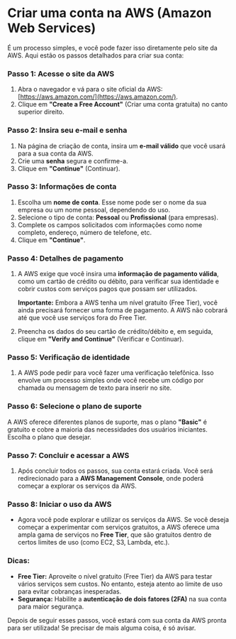 # Criar uma conta na AWS (Amazon Web Services) 

É um processo simples, e você pode fazer isso diretamente pelo site da AWS. Aqui estão os passos detalhados para criar sua conta:

### Passo 1: Acesse o site da AWS
1. Abra o navegador e vá para o site oficial da AWS: [https://aws.amazon.com/](https://aws.amazon.com/).
2. Clique em **"Create a Free Account"** (Criar uma conta gratuita) no canto superior direito.

### Passo 2: Insira seu e-mail e senha
1. Na página de criação de conta, insira um **e-mail válido** que você usará para a sua conta da AWS.
2. Crie uma **senha** segura e confirme-a.
3. Clique em **"Continue"** (Continuar).

### Passo 3: Informações de conta
1. Escolha um **nome de conta**. Esse nome pode ser o nome da sua empresa ou um nome pessoal, dependendo do uso.
2. Selecione o tipo de conta: **Pessoal** ou **Profissional** (para empresas).
3. Complete os campos solicitados com informações como nome completo, endereço, número de telefone, etc.
4. Clique em **"Continue"**.

### Passo 4: Detalhes de pagamento
1. A AWS exige que você insira uma **informação de pagamento válida**, como um cartão de crédito ou débito, para verificar sua identidade e cobrir custos com serviços pagos que possam ser utilizados. 
   
   **Importante:** Embora a AWS tenha um nível gratuito (Free Tier), você ainda precisará fornecer uma forma de pagamento. A AWS não cobrará até que você use serviços fora do Free Tier.

2. Preencha os dados do seu cartão de crédito/débito e, em seguida, clique em **"Verify and Continue"** (Verificar e Continuar).

### Passo 5: Verificação de identidade
1. A AWS pode pedir para você fazer uma verificação telefônica. Isso envolve um processo simples onde você recebe um código por chamada ou mensagem de texto para inserir no site.

### Passo 6: Selecione o plano de suporte
A AWS oferece diferentes planos de suporte, mas o plano **"Basic"** é gratuito e cobre a maioria das necessidades dos usuários iniciantes. Escolha o plano que desejar.

### Passo 7: Concluir e acessar a AWS
1. Após concluir todos os passos, sua conta estará criada. Você será redirecionado para a **AWS Management Console**, onde poderá começar a explorar os serviços da AWS.

### Passo 8: Iniciar o uso da AWS
- Agora você pode explorar e utilizar os serviços da AWS. Se você deseja começar a experimentar com serviços gratuitos, a AWS oferece uma ampla gama de serviços no **Free Tier**, que são gratuitos dentro de certos limites de uso (como EC2, S3, Lambda, etc.).

### Dicas:
- **Free Tier:** Aproveite o nível gratuito (Free Tier) da AWS para testar vários serviços sem custos. No entanto, esteja atento ao limite de uso para evitar cobranças inesperadas.
- **Segurança:** Habilite a **autenticação de dois fatores (2FA)** na sua conta para maior segurança.

Depois de seguir esses passos, você estará com sua conta da AWS pronta para ser utilizada! Se precisar de mais alguma coisa, é só avisar.